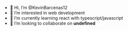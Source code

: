 - 👋 Hi, I’m @KevinBarcenas12
- 👀 I’m interested in web development
- 🌱 I’m currently learning react with typescript/javascript
- 💞️ I’m looking to collaborate on <strong>undefined</strong>
<!--- 
- 📫 How to reach me ... 
--->

<!---
KevinBarcenas12/KevinBarcenas12 is a ✨ special ✨ repository because its `README.md` (this file) appears on your GitHub profile.
You can click the Preview link to take a look at your changes.
--->
